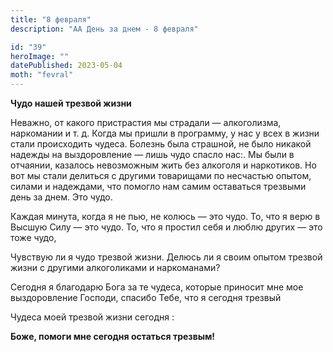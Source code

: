 ```yaml
---
title: "8 февраля"
description: "АА День за днем - 8 февраля"

id: "39"
heroImage: ""
datePublished: 2023-05-04
moth: "fevral"
---
```


**Чудо нашей трезвой жизни**

Неважно, от какого пристрастия мы страдали — алкоголизма, наркомании и т. д.
Когда мы пришли в программу, у нас у всех в жизни стали происходить чудеса.
Болезнь была страшной, не было никакой надежды на выздоровление — лишь чудо
спасло нас:. Мы были в отчаянии, казалось невозможным жить без алкоголя и
наркотиков. Но вот мы стали делиться с другими товарищами по несчастью опытом,
силами и надеждами, что помогло нам самим оставаться трезвыми день за днем.
Это чудо.

Каждая минута, когда я не пью, не колюсь — это чудо. То, что я верю в Высшую
Силу — это чудо. То, что я простил себя и люблю других — это тоже чудо,

Чувствую ли я чудо трезвой жизни. Делюсь ли я своим опытом трезвой жизни с
другими алкоголиками и наркоманами?

Сегодня я благодарю Бога за те чудеса, которые приносит мне мое выздоровление
Господи, спасибо Тебе, что я сегодня трезвый

Чудеса моей трезвой жизни сегодня :

**Боже, помоги мне сегодня остаться трезвым!**
